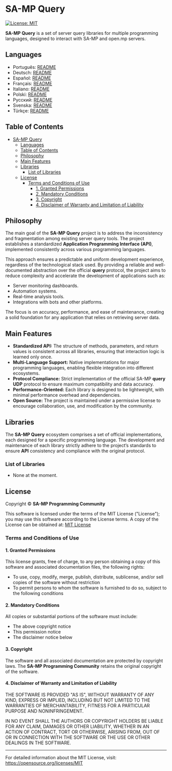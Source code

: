 # SA-MP Query

[![License: MIT](https://img.shields.io/badge/License-MIT-blue.svg)](https://opensource.org/licenses/MIT)

**SA-MP Query** is a set of server query libraries for multiple programming languages, designed to interact with SA-MP and open.mp servers.

## Languages

- Português: [README](../../)
- Deutsch: [README](../Deutsch/README.md)
- Español: [README](../Espanol/README.md)
- Français: [README](../Francais/README.md)
- Italiano: [README](../Italiano/README.md)
- Polski: [README](../Polski/README.md)
- Русский: [README](../Русский/README.md)
- Svenska: [README](../Svenska/README.md)
- Türkçe: [README](../Turkce/README.md)

## Table of Contents

- [SA-MP Query](#sa-mp-query)
  - [Languages](#languages)
  - [Table of Contents](#table-of-contents)
  - [Philosophy](#philosophy)
  - [Main Features](#main-features)
  - [Libraries](#libraries)
    - [List of Libraries](#list-of-libraries)
  - [License](#license)
    - [Terms and Conditions of Use](#terms-and-conditions-of-use)
      - [1. Granted Permissions](#1-granted-permissions)
      - [2. Mandatory Conditions](#2-mandatory-conditions)
      - [3. Copyright](#3-copyright)
      - [4. Disclaimer of Warranty and Limitation of Liability](#4-disclaimer-of-warranty-and-limitation-of-liability)

## Philosophy

The main goal of the **SA-MP Query** project is to address the inconsistency and fragmentation among existing server query tools. The project establishes a standardized **Application Programming Interface (API)**, implemented consistently across various programming languages.

This approach ensures a predictable and uniform development experience, regardless of the technological stack used. By providing a reliable and well-documented abstraction over the official **query** protocol, the project aims to reduce complexity and accelerate the development of applications such as:
- Server monitoring dashboards.
- Automation systems.
- Real-time analysis tools.
- Integrations with bots and other platforms.

The focus is on accuracy, performance, and ease of maintenance, creating a solid foundation for any application that relies on retrieving server data.

## Main Features

- **Standardized API:** The structure of methods, parameters, and return values is consistent across all libraries, ensuring that interaction logic is learned only once.
- **Multi-Language Support:** Native implementations for major programming languages, enabling flexible integration into different ecosystems.
- **Protocol Compliance:** Strict implementation of the official SA-MP **query UDP** protocol to ensure maximum compatibility and data accuracy.
- **Performance-Oriented:** Each library is designed to be lightweight, with minimal performance overhead and dependencies.
- **Open Source:** The project is maintained under a permissive license to encourage collaboration, use, and modification by the community.

## Libraries

The **SA-MP Query** ecosystem comprises a set of official implementations, each designed for a specific programming language. The development and maintenance of each library strictly adhere to the project’s standards to ensure **API** consistency and compliance with the original protocol.

### List of Libraries

- None at the moment.

## License

Copyright © **SA-MP Programming Community**

This software is licensed under the terms of the MIT License ("License"); you may use this software according to the License terms. A copy of the License can be obtained at: [MIT License](https://opensource.org/licenses/MIT)

### Terms and Conditions of Use

#### 1. Granted Permissions

This license grants, free of charge, to any person obtaining a copy of this software and associated documentation files, the following rights:
* To use, copy, modify, merge, publish, distribute, sublicense, and/or sell copies of the software without restriction
* To permit persons to whom the software is furnished to do so, subject to the following conditions

#### 2. Mandatory Conditions

All copies or substantial portions of the software must include:
* The above copyright notice
* This permission notice
* The disclaimer notice below

#### 3. Copyright

The software and all associated documentation are protected by copyright laws. The **SA-MP Programming Community** retains the original copyright of the software.

#### 4. Disclaimer of Warranty and Limitation of Liability

THE SOFTWARE IS PROVIDED "AS IS", WITHOUT WARRANTY OF ANY KIND, EXPRESS OR IMPLIED, INCLUDING BUT NOT LIMITED TO THE WARRANTIES OF MERCHANTABILITY, FITNESS FOR A PARTICULAR PURPOSE AND NONINFRINGEMENT.

IN NO EVENT SHALL THE AUTHORS OR COPYRIGHT HOLDERS BE LIABLE FOR ANY CLAIM, DAMAGES OR OTHER LIABILITY, WHETHER IN AN ACTION OF CONTRACT, TORT OR OTHERWISE, ARISING FROM, OUT OF OR IN CONNECTION WITH THE SOFTWARE OR THE USE OR OTHER DEALINGS IN THE SOFTWARE.

---

For detailed information about the MIT License, visit: https://opensource.org/licenses/MIT